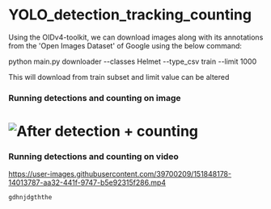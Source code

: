 # YOLO_detection_tracking_counting




Using the OIDv4-toolkit, we can download images along with its annotations from the 'Open Images Dataset' of Google using the below command:

python main.py downloader --classes Helmet --type_csv train --limit 1000


This will download from train subset and limit value can be altered




### Running detections and counting on image
# ![After detection + counting](https://user-images.githubusercontent.com/39700209/151843359-7d8eab1f-c570-4a5d-8e2b-cc1c46600429.png)















### Running detections and counting on video
https://user-images.githubusercontent.com/39700209/151848178-14013787-aa32-441f-9747-b5e92315f286.mp4

























`gdhnjdgththe`













